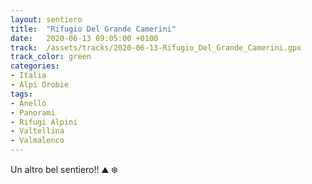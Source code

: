 ```yaml
---
layout: sentiero
title:  "Rifugio Del Grande Camerini"
date:   2020-06-13 09:05:00 +0100
track:  /assets/tracks/2020-06-13-Rifugio_Del_Grande_Camerini.gpx
track_color: green
categories:
- Italia
- Alpi Orobie
tags:
- Anello
- Panorami
- Rifugi Alpini
- Valtellina
- Valmalenco
---
```


Un altro bel sentiero!! :mountain: :snowflake: